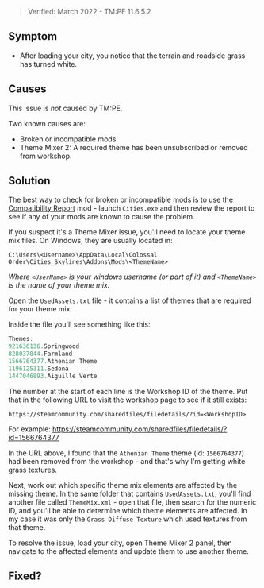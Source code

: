 > Verified: March 2022 - TM:PE 11.6.5.2

## Symptom

* After loading your city, you notice that the terrain and roadside grass has turned white.

## Causes

This issue is _not_ caused by TM:PE.

Two known causes are:

* Broken or incompatible mods
* Theme Mixer 2: A required theme has been unsubscribed or removed from workshop.

## Solution

The best way to check for broken or incompatible mods is to use the [Compatibility Report](https://steamcommunity.com/sharedfiles/filedetails/?id=2633433869) mod - launch `Cities.exe` and then review the report to see if any of your mods are known to cause the problem.

If you suspect it's a Theme Mixer issue, you'll need to locate your theme mix files. On Windows, they are usually located in:

```batch
C:\Users\<Username>\AppData\Local\Colossal Order\Cities_Skylines\Addons\Mods\<ThemeName>
```

_Where `<UserName>` is your windows username (or part of it) and `<ThemeName>` is the name of your theme mix._

Open the `UsedAssets.txt` file - it contains a list of themes that are required for your theme mix.

Inside the file you'll see something like this:

```js
Themes:
921636136.Springwood
828037844.Farmland
1566764377.Athenian Theme
1196125311.Sedona
1447046893.Aiguille Verte
```

The number at the start of each line is the Workshop ID of the theme. Put that in the following URL to visit the workshop page to see if it still exists:

```batch
https://steamcommunity.com/sharedfiles/filedetails/?id=<WorkshopID>
```

For example: https://steamcommunity.com/sharedfiles/filedetails/?id=1566764377

In the URL above, I found that the `Athenian Theme` theme (id: `1566764377`) had been removed from the workshop - and that's why I'm getting white grass textures.

Next, work out which specific theme mix elements are affected by the missing theme. In the same folder that contains `UsedAssets.txt`, you'll find another file called `ThemeMix.xml` - open that file, then search for the numeric ID, and you'll be able to determine which theme elements are affected. In my case it was only the `Grass Diffuse Texture` which used textures from that theme.

To resolve the issue, load your city, open Theme Mixer 2 panel, then navigate to the affected elements and update them to use another theme.

## Fixed?
